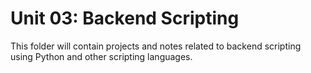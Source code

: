 # Unit 03: Backend Scripting

This folder will contain projects and notes related to backend scripting using Python and other scripting languages.
